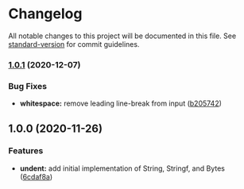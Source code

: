 # Changelog

All notable changes to this project will be documented in this file. See [standard-version](https://github.com/conventional-changelog/standard-version) for commit guidelines.

### [1.0.1](https://github.com/jimeh/undent/compare/v1.0.0...v1.0.1) (2020-12-07)


### Bug Fixes

* **whitespace:** remove leading line-break from input ([b205742](https://github.com/jimeh/undent/commit/b2057429a1181724ae50acaed26fe434231362b4))

## 1.0.0 (2020-11-26)


### Features

* **undent:** add initial implementation of String, Stringf, and Bytes ([6cdaf8a](https://github.com/jimeh/undent/commit/6cdaf8a476047f4c50e669112a1ff4004e26d2ac))
